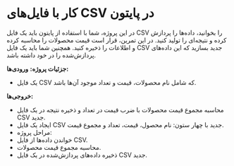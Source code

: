  
# کار با فایل‌های CSV در پایتون

در این پروژه، شما با استفاده از پایتون باید یک فایل CSV  را بخوانید، داده‌ها را پردازش کرده و نتیجه‌ای را تولید کنید. در این  تمرین، قرار است قیمت محصولات را محاسبه کرده و اطلاعات را ذخیره کنید.  همچنین شما باید یک فایل CSV جدید بسازید که این داده‌های پردازش‌شده را در خود داشته باشد.

**جزئیات پروژه:**
**ورودی‌ها:**

- یک فایل CSV که شامل نام محصولات، قیمت و تعداد موجود آن‌ها باشد.

**خروجی‌ها:**

- محاسبه مجموع قیمت محصولات با ضرب قیمت در تعداد و ذخیره نتیجه در یک فایل CSV جدید.
- ایجاد یک فایل CSV جدید با چهار ستون: نام محصول، قیمت، تعداد و مجموع قیمت.
- مراحل پروژه:
- خواندن داده‌ها از فایل CSV.
- محاسبه مجموع قیمت محصولات.
- ذخیره داده‌های پردازش‌شده در یک فایل CSV جدید.
